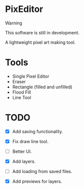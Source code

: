 # PixEditor
> [!WARNING]
> This software is still in development.

A lightweight pixel art making tool.


# Tools 
- Single Pixel Editor
- Eraser
- Rectangle (filled and unfilled)
- Flood Fill 
- Line Tool

# TODO
- [x] Add saving functionality.
- [x] Fix draw line tool.
- [ ] Better UI.
- [x] Add layers.
- [ ] Add loading from saved files.
- [x] Add previews for layers.


